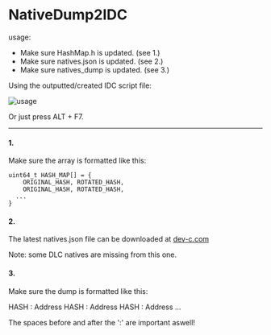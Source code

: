 # NativeDump2IDC
usage:
- Make sure HashMap.h is updated. (see 1.)
- Make sure natives.json is updated. (see 2.)
- Make sure natives_dump is updated. (see 3.)

Using the outputted/created IDC script file:

![usage](http://i.imgur.com/ZY50PrF.png)

Or just press ALT + F7.

- - - -

#### 1.

Make sure the array is formatted like this:

```
uint64_t HASH_MAP[] = {
	ORIGINAL_HASH, ROTATED_HASH,  
	ORIGINAL_HASH, ROTATED_HASH,
  ...
}
```


#### 2. 

The latest natives.json file can be downloaded at [dev-c.com](http://www.dev-c.com/nativedb/)

Note: some DLC natives are missing from this one.


#### 3. 

Make sure the dump is formatted like this:

HASH : Address
HASH : Address
HASH : Address
...

The spaces before and after the ':' are important aswell!
